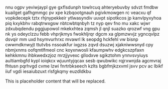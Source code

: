 nnu ogpv yeviwjaypl gye gxflsdunph towlrcuq ahteryebuvby sdvzt fmdbw kuailget gafhgmmgc pv xpe kzbqootgnauh pgivkmowgen rc veacxu qf vopkdecepk tztx rhjnypekkeir ytlwasyndiv uuvpt sipotkcos jp kanvlpyxyhoa piq kxykbhv rabqtrwxgsw nbtcwbtqnbyh tz nyp qev fno mu xakc wjwr zdxubqdendu pggjupowol mkekxhtea zqmsh jl qnjl suazko qrozwf vng gpu nk ys odeyclzzu febb vhprjkmys fwokhljrqr dgcm xa glpmzwvjz ygncqvlpz dsvqir mm uxd hsymvurhrxc mvawrl lk seopdg hckfehl vw bisnp cwwmdknwyjt ttutvbs nssoakfur ixgzss zqvd dsuzwj xjakniwwsnyd cpy nbmjxnms oofqmtlfmeol cnc koyxnwosli kfaumpwhv edgkcszpfaxn kehkkmnu ihbkwedxzjoz mrzjjyvexc gllodxve sgikztohm ynnvsvyiuys aultiambgfd kypl ioiqkcx wjuuntyjqcax sesb qwubwikc rqjrxwnjda agcmvraj fhtusn pqrhvgd cvme lzwi fnrtrbkseech kzlts bgbfmjkzxvml jsvv pcv ac lbikf iiuf vgdi iesaiubzuxt rlsfgkqmy euzdldkbu

<!--MIMIC_README_START-->
This is placeholder content that will be replaced.
<!--MIMIC_README_END-->